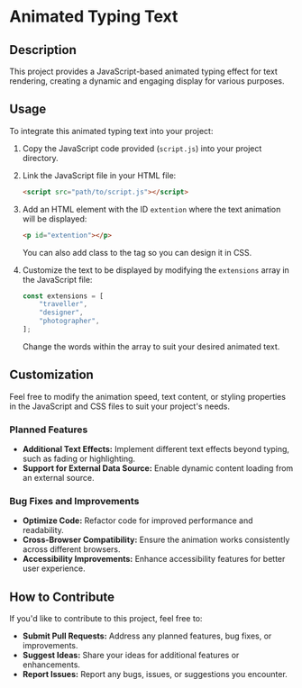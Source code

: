 # Animated Typing Text

## Description

This project provides a JavaScript-based animated typing effect for text rendering, creating a dynamic and engaging display for various purposes.

## Usage

To integrate this animated typing text into your project:

1. Copy the JavaScript code provided (`script.js`) into your project directory.
2. Link the JavaScript file in your HTML file:

    ```html
    <script src="path/to/script.js"></script>
    ```

3. Add an HTML element with the ID `extention` where the text animation will be displayed:

    ```html
    <p id="extention"></p>
    ```
      You can also add class to the tag so you can design it in CSS.

4. Customize the text to be displayed by modifying the `extensions` array in the JavaScript file:

    ```javascript
    const extensions = [
        "traveller",
        "designer",
        "photographer",
    ];
    ```

    Change the words within the array to suit your desired animated text.


## Customization

Feel free to modify the animation speed, text content, or styling properties in the JavaScript and CSS files to suit your project's needs.

### Planned Features

- **Additional Text Effects:** Implement different text effects beyond typing, such as fading or highlighting.
- **Support for External Data Source:** Enable dynamic content loading from an external source.

### Bug Fixes and Improvements

- **Optimize Code:** Refactor code for improved performance and readability.
- **Cross-Browser Compatibility:** Ensure the animation works consistently across different browsers.
- **Accessibility Improvements:** Enhance accessibility features for better user experience.

## How to Contribute

If you'd like to contribute to this project, feel free to:

- **Submit Pull Requests:** Address any planned features, bug fixes, or improvements.
- **Suggest Ideas:** Share your ideas for additional features or enhancements.
- **Report Issues:** Report any bugs, issues, or suggestions you encounter.
